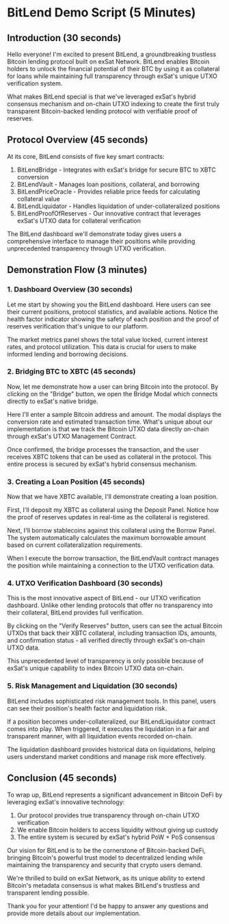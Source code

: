 # BitLend Demo Script (5 Minutes)

## Introduction (30 seconds)

Hello everyone! I'm excited to present BitLend, a groundbreaking trustless Bitcoin lending protocol built on exSat Network. BitLend enables Bitcoin holders to unlock the financial potential of their BTC by using it as collateral for loans while maintaining full transparency through exSat's unique UTXO verification system.

What makes BitLend special is that we've leveraged exSat's hybrid consensus mechanism and on-chain UTXO indexing to create the first truly transparent Bitcoin-backed lending protocol with verifiable proof of reserves.

## Protocol Overview (45 seconds)

At its core, BitLend consists of five key smart contracts:

1. BitLendBridge - Integrates with exSat's bridge for secure BTC to XBTC conversion
2. BitLendVault - Manages loan positions, collateral, and borrowing
3. BitLendPriceOracle - Provides reliable price feeds for calculating collateral value
4. BitLendLiquidator - Handles liquidation of under-collateralized positions
5. BitLendProofOfReserves - Our innovative contract that leverages exSat's UTXO data for collateral verification

The BitLend dashboard we'll demonstrate today gives users a comprehensive interface to manage their positions while providing unprecedented transparency through UTXO verification.

## Demonstration Flow (3 minutes)

### 1. Dashboard Overview (30 seconds)

Let me start by showing you the BitLend dashboard. Here users can see their current positions, protocol statistics, and available actions. Notice the health factor indicator showing the safety of each position and the proof of reserves verification that's unique to our platform.

The market metrics panel shows the total value locked, current interest rates, and protocol utilization. This data is crucial for users to make informed lending and borrowing decisions.

### 2. Bridging BTC to XBTC (45 seconds)

Now, let me demonstrate how a user can bring Bitcoin into the protocol. By clicking on the "Bridge" button, we open the Bridge Modal which connects directly to exSat's native bridge.

Here I'll enter a sample Bitcoin address and amount. The modal displays the conversion rate and estimated transaction time. What's unique about our implementation is that we track the Bitcoin UTXO data directly on-chain through exSat's UTXO Management Contract.

Once confirmed, the bridge processes the transaction, and the user receives XBTC tokens that can be used as collateral in the protocol. This entire process is secured by exSat's hybrid consensus mechanism.

### 3. Creating a Loan Position (45 seconds)

Now that we have XBTC available, I'll demonstrate creating a loan position.

First, I'll deposit my XBTC as collateral using the Deposit Panel. Notice how the proof of reserves updates in real-time as the collateral is registered.

Next, I'll borrow stablecoins against this collateral using the Borrow Panel. The system automatically calculates the maximum borrowable amount based on current collateralization requirements.

When I execute the borrow transaction, the BitLendVault contract manages the position while maintaining a connection to the UTXO verification data.

### 4. UTXO Verification Dashboard (30 seconds)

This is the most innovative aspect of BitLend - our UTXO verification dashboard. Unlike other lending protocols that offer no transparency into their collateral, BitLend provides full verification.

By clicking on the "Verify Reserves" button, users can see the actual Bitcoin UTXOs that back their XBTC collateral, including transaction IDs, amounts, and confirmation status - all verified directly through exSat's on-chain UTXO data.

This unprecedented level of transparency is only possible because of exSat's unique capability to index Bitcoin UTXO data on-chain.

### 5. Risk Management and Liquidation (30 seconds)

BitLend includes sophisticated risk management tools. In this panel, users can see their position's health factor and liquidation risk.

If a position becomes under-collateralized, our BitLendLiquidator contract comes into play. When triggered, it executes the liquidation in a fair and transparent manner, with all liquidation events recorded on-chain.

The liquidation dashboard provides historical data on liquidations, helping users understand market conditions and manage risk more effectively.

## Conclusion (45 seconds)

To wrap up, BitLend represents a significant advancement in Bitcoin DeFi by leveraging exSat's innovative technology:

1. Our protocol provides true transparency through on-chain UTXO verification
2. We enable Bitcoin holders to access liquidity without giving up custody
3. The entire system is secured by exSat's hybrid PoW + PoS consensus

Our vision for BitLend is to be the cornerstone of Bitcoin-backed DeFi, bringing Bitcoin's powerful trust model to decentralized lending while maintaining the transparency and security that crypto users demand.

We're thrilled to build on exSat Network, as its unique ability to extend Bitcoin's metadata consensus is what makes BitLend's trustless and transparent lending possible.

Thank you for your attention! I'd be happy to answer any questions and provide more details about our implementation. 